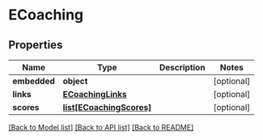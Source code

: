 # ECoaching

## Properties
Name | Type | Description | Notes
------------ | ------------- | ------------- | -------------
**embedded** | **object** |  | [optional] 
**links** | [**ECoachingLinks**](ECoachingLinks.md) |  | [optional] 
**scores** | [**list[ECoachingScores]**](ECoachingScores.md) |  | [optional] 

[[Back to Model list]](../README.md#documentation-for-models) [[Back to API list]](../README.md#documentation-for-api-endpoints) [[Back to README]](../README.md)


